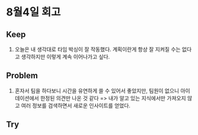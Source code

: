 # 8월4일 회고

## Keep
1. 오늘은 내 생각대로 타임 박싱이 잘 작동했다. 계획이란게 항상 잘 지켜질 수는 없다고 생각하지만 이렇게 계속 이어나가고 싶다.


## Problem
1. 혼자서 팀을 하다보니 시간을 유연하게 쓸 수 있어서 좋았지만, 팀원이 없으니 아이데이션에서 한정된 의견만 나온 것 같다 => 내가 알고 있는 지식에서만 가져오지 않고 여러 정보를 검색하면서 새로운 인사이트를 얻었다.


## Try

